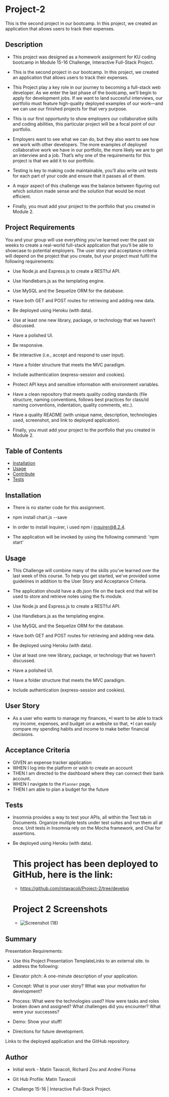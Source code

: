 # Project-2

This is the second project in our bootcamp. In this project, we created an application that allows users to track their expenses.


 ## Description 

- This project was designed as a homework assignment for KU coding bootcamp in Module 15-16 Challenge, Interactive Full-Stack Project.

- This is the second project in our bootcamp. In this project, we created an application that allows users to track their expenses.

- This Project play a key role in our journey to becoming a full-stack web developer. As we enter the last phase of the bootcamp, we’ll begin to apply for development jobs. If we want to land succesful interviews, our portfolio must feature high-quality deployed examples of our work—and we can use our finished projects for that very purpose.

- This is our first opportunity to show employers our collaborative skills and coding abilities, this particular project will be a focal point of our portfolio. 

- Employers want to see what we can do, but they also want to see how we work with other developers. The more examples of deployed collaborative work we have in our portfolio, the more likely we are to get an interview and a job. That’s why one of the requirements for this project is that we add it to our portfolio.

- Testing is key to making code maintainable, you’ll also write unit tests for each part of your code and ensure that it passes all of them.

- A major aspect of this challenge was the balance between figuring out which solution made sense and the solution that would be most efficient.

- Finally, you must add your project to the portfolio that you created in Module 2.



## Project Requirements


You and your group will use everything you’ve learned over the past six weeks to create a real-world full-stack application that you’ll be able to showcase to potential employers. The user story and acceptance criteria will depend on the project that you create, but your project must fulfil the following requirements:

* Use Node.js and Express.js to create a RESTful API.

* Use Handlebars.js as the templating engine.

* Use MySQL and the Sequelize ORM for the database.

* Have both GET and POST routes for retrieving and adding new data.

* Be deployed using Heroku (with data).

* Use at least one new library, package, or technology that we haven’t discussed.

* Have a polished UI.

* Be responsive.

* Be interactive (i.e., accept and respond to user input).

* Have a folder structure that meets the MVC paradigm.

* Include authentication (express-session and cookies).

* Protect API keys and sensitive information with environment variables.

* Have a clean repository that meets quality coding standards (file structure, naming conventions, follows best practices for class/id naming conventions, indentation, quality comments, etc.).

* Have a quality README (with unique name, description, technologies used, screenshot, and link to deployed application).


* Finally, you must add your project to the portfolio that you created in Module 2.
 
 
 ## Table of Contents

  - [Installation](#installation)
  - [Usage](#usage)
  - [Contribute](#contribute)
  - [Tests](#tests)
 
 
 
 ## Installation

  -  There is no starter code for this assignment.

  - npm install chart.js --save

  - In order to install inquirer, i used npm i inquirer@8.2.4.

  - The application will be invoked by using the following command: 'npm start'


## Usage

  - This Challenge will combine many of the skills you’ve learned over the last week of this course. To help you get started, we’ve provided some guidelines in addition to the User Story and Acceptance Criteria.

  - The application should have a db.json file on the back end that will be used to store and retrieve notes using the fs module.

  - Use Node.js and Express.js to create a RESTful API.

  - Use Handlebars.js as the templating engine.

  - Use MySQL and the Sequelize ORM for the database.

  - Have both GET and POST routes for retrieving and adding new data.

  - Be deployed using Heroku (with data).

  - Use at least one new library, package, or technology that we haven’t discussed.

  - Have a polished UI.

  - Have a folder structure that meets the MVC paradigm.

  - Include authentication (express-session and cookies).

  
      

## User Story


* As a user who wants to manage my finances,
*I want to be able to track my income, expenses, and budget on a website so that,
*I can easily compare my spending habits and income to make better financial decisions.


## Acceptance Criteria


* GIVEN an expense tracker application
* WHEN I log into the platform or wish to create an account
* THEN I am directed to the dashboard where they can connect their bank account.
* WHEN I navigate to the `Planner` page,
* THEN I am able to plan a budget for the future


## Tests

- Insomnia provides a way to test your APIs, all within the Test tab in Documents. Organize multiple tests under test suites and run them all at once. Unit tests in Insomnia rely on the Mocha framework, and Chai for assertions.

- Be deployed using Heroku (with data).


 

  # This project has been deployed to GitHub, here is the link:

  * https://github.com/mtavacoli/Project-2/tree/develop
  
  # Project 2 Screenshots
  
  * ![Screenshot (18)](https://user-images.githubusercontent.com/70625665/228738822-9bd528dc-a78b-4079-a7c5-eb5c5bcb6dba.png)




## Summary

Presentation Requirements:

- Use this Project Presentation TemplateLinks to an external site. to address the following:

- Elevator pitch: A one-minute description of your application.

- Concept: What is your user story? What was your motivation for development?

- Process: What were the technologies used? How were tasks and roles broken down and assigned? What challenges did you encounter? What were your successes?

- Demo: Show your stuff!

 - Directions for future development.

Links to the deployed application and the GitHub repository.



## Author


 *  Initial work - Matin Tavacoli, Richard Zou and Andrei Florea
 
 * Git Hub Profile: Matin Tavacoli
 
 * Challenge 15-16 |  Interactive Full-Stack Project.
